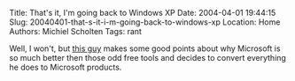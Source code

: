 Title: That's it, I'm going back to Windows XP
Date: 2004-04-01 19:44:15
Slug: 20040401-that-s-it-i-m-going-back-to-windows-xp
Location: Home
Authors: Michiel Scholten
Tags: rant

<p>Well, I won't, but <a href="http://hackers.propus.com.br/~pablo/blog/?id=19">this guy</a> makes some good points about why Microsoft is so much better then those odd free tools and decides to convert everything he does to Microsoft products.</p>